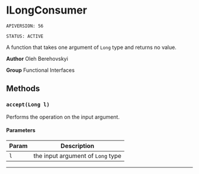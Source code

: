 # ILongConsumer

`APIVERSION: 56`

`STATUS: ACTIVE`

A function that takes one argument of `Long` type and returns no value.


**Author** Oleh Berehovskyi


**Group** Functional Interfaces

## Methods
### `accept(Long l)`

Performs the operation on the input argument.

#### Parameters
|Param|Description|
|---|---|
|`l`|the input argument of `Long` type|

---
